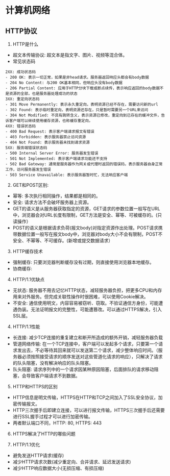 # 计算机网络
## HTTP协议
1. HTTP是什么
- 超文本传输协议: 超文本是指文字、图片、视频等混合体。
- 常见状态码
```
2XX: 成功状态码
- 200 OK: 表示一切正常，如果是非head请求。服务器返回响应头都会有body数据
- 204 No Content: 与200 OK基本相同，但响应头没有body数据
- 206 Partial Content: 应用于HTTP分块下载或断点续传，表示响应返回的body数据不是资源的全部，也是服务器处理成功的状态
3XX: 重定向状态码
- 301 Move Permanently: 表示永久重定向，表明资源已经不存在，需要访问新的url
- 302 Found: 表示临时重定向，表明资源还存在，只是暂时需要另一个URL来访问
- 304 Not Modified: 不具有跳转含义，表示资源已修改，重定向到已存在的缓冲文件，告诉客户端可以继续使用缓存资源，也称缓存重定向，
4XX: 错误状态码
- 400 Bad Request: 表示客户端请求报文有错误
- 403 Forbidden: 表示服务器禁止访问资源
- 404 Not Found: 表示服务器未找到请求资源
5XX: 服务端错误状态码
- 500 Internal Server Error: 服务器发生错误
- 501 Not Implemented: 表示客户端请求功能还不支持
- 502 Bad Gateway: 通常是服务器作为网关或代理时返回的错误码，表示服务器自身正常工作，访问服务器发生错误
- 503 Service Unavailable: 表示服务器暂时忙，无法响应客户端
```

2. GET和POST区别:
- 幂等: 多次执行相同操作，结果都是相同的。
- 安全: 请求方法不会破坏服务器上资源。
- GET的语义是从服务器获取指定的资源，GET请求的参数位置一般写在URL中，浏览器会对URL长度有限制，GET方法是安全、幂等、可被缓存的。(只读操作）
- POST的语义是根据请求负荷(报文body)对指定资源作出处理。POST请求携带数据位置一般写在报文body中，浏览器对body大小不会有限制，POST不安全、不幂等、不可缓存。(新增或提交数据请求）

3. HTTP缓存技术
- 强制缓存: 只要浏览器判断缓存没有过期，则直接使用浏览器本地缓存。
- 协商缓存:

4. HTTP/1.1优缺点
- 无状态: 服务器不用去记忆HTTP状态，减轻服务器负担，把更多CPU和内存用来对外服务。但完成关联性操作时很困难，可以使用Cookie解决。
- 不安全: 通信使用明文，内容容易被窃听、窃取。不验证通信方身份，可能遭遇伪装。无法证明报文的完整性，可能遭篡改。可以通过HTTPS解决，引入SSL层。

4. HTTP/1.1性能
- 长连接: 减少TCP连接的重复建立和断开所造成的额外开销，减轻服务器负载
- 管道网络传输: 在一个TCP连接中，客户端可以发起多个请求，只要第一个请求发出去，不必等待其回来就可以发送第二个请求，减少整体响应时间。（服务器必须按照接受请求的顺序发送对这些管道化请求的响应），只解决了请求的队头阻塞，没有解决响应的队头阻塞。
- 队头阻塞: 请求序列中的一个请求因某种原因阻塞，后面排队的请求移动阻塞，会导致客户端请求不到数据。

5. HTTP和HTTPS的区别
- HTTP信息是明文传输，HTTPS在HTTP和TCP之间加入了SSL安全协议，加密传输报文。
- HTTP三次握手后即建立连接，可以进行报文传输，HTTPS三次握手后还需要进行SSL握手过程才可以进行加密传输。
- 两者默认端口不同，HTTP: 80, HTTPS: 443

6. HTTPS解决了HTTP的哪些问题


7. HTTP/1.1优化
- 避免发送HTTP请求(缓存)
- 减少HTTP请求次数(减少重定向、合并请求、延迟发送请求)
- 减少HTTP响应数据大小(无损压缩、有损压缩)
 
